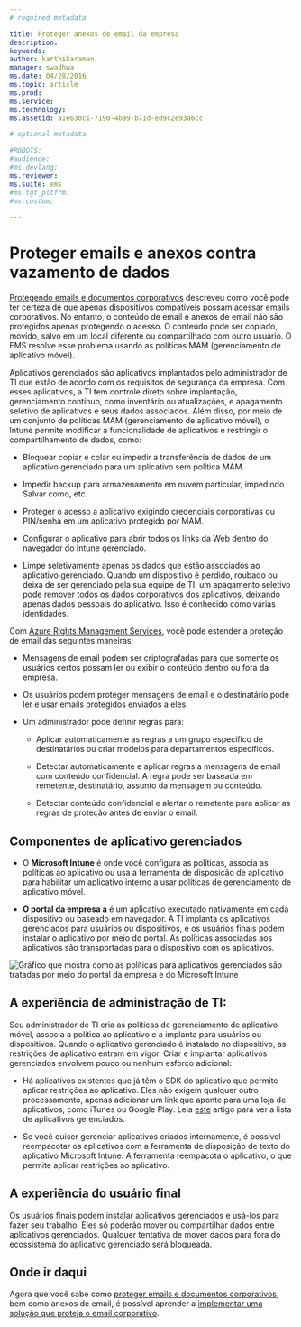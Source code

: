 ```yaml
---
# required metadata

title: Proteger anexos de email da empresa
description:
keywords:
author: karthikaraman
manager: swadhwa
ms.date: 04/28/2016
ms.topic: article
ms.prod:
ms.service:
ms.technology:
ms.assetid: a1e630c1-7190-4ba9-b71d-ed9c2e93a6cc

# optional metadata

#ROBOTS:
#audience:
#ms.devlang:
ms.reviewer:
ms.suite: ems
#ms.tgt_pltfrm:
#ms.custom:

---
```


# Proteger emails e anexos contra vazamento de dados
[Protegendo emails e documentos corporativos](protect-corporate-email-documents.md) descreveu como você pode ter certeza de que apenas dispositivos compatíveis possam acessar emails corporativos. No entanto, o conteúdo de email e anexos de email não são protegidos apenas protegendo o acesso. O conteúdo pode ser copiado, movido, salvo em um local diferente ou compartilhado com outro usuário. O EMS resolve esse problema usando as políticas MAM (gerenciamento de aplicativo móvel).

Aplicativos gerenciados são aplicativos implantados pelo administrador de TI que estão de acordo com os requisitos de segurança da empresa. Com esses aplicativos, a TI tem controle direto sobre implantação, gerenciamento contínuo, como inventário ou atualizações, e apagamento seletivo de aplicativos e seus dados associados. Além disso, por meio de um conjunto de políticas MAM (gerenciamento de aplicativo móvel), o Intune permite modificar a funcionalidade de aplicativos e restringir o compartilhamento de dados, como:

-   Bloquear copiar e colar ou impedir a transferência de dados de um aplicativo gerenciado para um aplicativo sem política MAM.

-   Impedir backup para armazenamento em nuvem particular, impedindo Salvar como, etc.

-   Proteger o acesso a aplicativo exigindo credenciais corporativas ou PIN/senha em um aplicativo protegido por MAM.

-   Configurar o aplicativo para abrir todos os links da Web dentro do navegador do Intune gerenciado.

-   Limpe seletivamente apenas os dados que estão associados ao aplicativo gerenciado. Quando um dispositivo é perdido, roubado ou deixa de ser gerenciado pela sua equipe de TI, um apagamento seletivo pode remover todos os dados corporativos dos aplicativos, deixando apenas dados pessoais do aplicativo. Isso é conhecido como várias identidades.

Com [Azure Rights Management Services](https://technet.microsoft.com/en-us/library/jj585026.aspx), você pode estender a proteção de email das seguintes maneiras:

-   Mensagens de email podem ser criptografadas para que somente os usuários certos possam ler ou exibir o conteúdo dentro ou fora da empresa.

-   Os usuários podem proteger mensagens de email e o destinatário pode ler e usar emails protegidos enviados a eles.

-   Um administrador pode definir regras para:

    -   Aplicar automaticamente as regras a um grupo específico de destinatários ou criar modelos para departamentos específicos.

    -   Detectar automaticamente e aplicar regras a mensagens de email com conteúdo confidencial. A regra pode ser baseada em remetente, destinatário, assunto da mensagem ou conteúdo.

    -   Detectar conteúdo confidencial e alertar o remetente para aplicar as regras de proteção antes de enviar o email.

## Componentes de aplicativo gerenciados

-   O **Microsoft Intune** é onde você configura as políticas, associa as políticas ao aplicativo ou usa a ferramenta de disposição de aplicativo para habilitar um aplicativo interno a usar políticas de gerenciamento de aplicativo móvel.

-   **O portal da empresa a** é um aplicativo executado nativamente em cada dispositivo ou baseado em navegador. A TI implanta os aplicativos gerenciados para usuários ou dispositivos, e os usuários finais podem instalar o aplicativo por meio do portal. As políticas associadas aos aplicativos são transportadas para o dispositivo com os aplicativos.

![Gráfico que mostra como as políticas para aplicativos gerenciados são tratadas por meio do portal da empresa e do Microsoft Intune](./media/ProtectEmail/CADataSheet-Diagram-Apps.png)

## A experiência de administração de TI:
Seu administrador de TI cria as políticas de gerenciamento de aplicativo móvel, associa a política ao aplicativo e a implanta para usuários ou dispositivos. Quando o aplicativo gerenciado é instalado no dispositivo, as restrições de aplicativo entram em vigor. Criar e implantar aplicativos gerenciados envolvem pouco ou nenhum esforço adicional:

-   Há aplicativos existentes que já têm o SDK do aplicativo que permite aplicar restrições ao aplicativo. Eles não exigem qualquer outro processamento, apenas adicionar um link que aponte para uma loja de aplicativos, como iTunes ou Google Play. Leia [este](https://technet.microsoft.com/en-us/library/dn708489.aspx) artigo para ver a lista de aplicativos gerenciados.

-   Se você quiser gerenciar aplicativos criados internamente, é possível reempacotar os aplicativos com a ferramenta de disposição de texto do aplicativo Microsoft Intune. A ferramenta reempacota o aplicativo, o que permite aplicar restrições ao aplicativo.

## A experiência do usuário final
Os usuários finais podem instalar aplicativos gerenciados e usá-los para fazer seu trabalho. Eles só poderão mover ou compartilhar dados entre aplicativos gerenciados. Qualquer tentativa de mover dados para fora do ecossistema do aplicativo gerenciado será bloqueada.

## Onde ir daqui
Agora que você sabe como [proteger emails e documentos corporativos](protect-corporate-email-documents.md), bem como anexos de email, é possível aprender a [implementar uma solução que proteja o email corporativo](implement-solution.md).


<!--HONumber=Apr16_HO4-->


